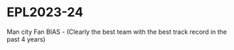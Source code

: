 # EPL2023-24
Man city Fan BIAS - (Clearly the best team with the best track record in the past 4 years)
